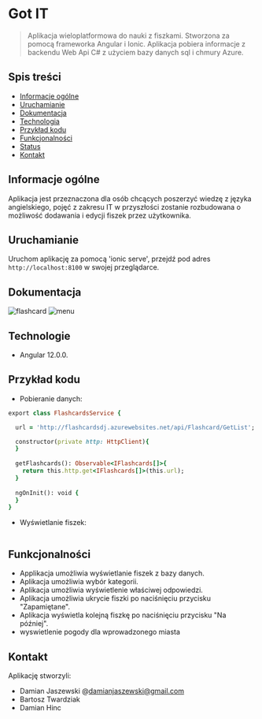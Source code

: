 # Got IT
> Aplikacja wieloplatformowa do nauki z fiszkami. Stworzona za pomocą frameworka Angular i Ionic. Aplikacja pobiera informacje z backendu Web Api C# z użyciem bazy danych sql i chmury Azure. 
## Spis treści
* [Informacje ogólne](#Informacje-ogólne)
* [Uruchamianie](#uruchamianie)
* [Dokumentacja](#dokumentacja)
* [Technologia](#Technologie)
* [Przykład kodu](#przykład-kodu)
* [Funkcjonalności](#Funkcjonalności)
* [Status](#status)
* [Kontakt](#kontakt)
## Informacje ogólne
Aplikacja jest przeznaczona dla osób chcących poszerzyć wiedzę z języka angielskiego, pojęć z zakresu IT w przyszłości zostanie rozbudowana o możliwość dodawania i edycji fiszek przez użytkownika.
## Uruchamianie
Uruchom aplikację za pomocą 'ionic serve', przejdź pod adres `http://localhost:8100` w swojej przeglądarce.
## Dokumentacja
![flashcard](./img/flashCard.png)
![menu](./img/menu.png)
## Technologie
* Angular 12.0.0.
## Przykład kodu
* Pobieranie danych:
```ruby
export class FlashcardsService {

  url = 'http://flashcardsdj.azurewebsites.net/api/Flashcard/GetList';

  constructor(private http: HttpClient){
  }
  
  getFlashcards(): Observable<IFlashcards[]>{
    return this.http.get<IFlashcards[]>(this.url);
  }
  
  ngOnInit(): void {
  }
}
```
* Wyświetlanie fiszek:
```ruby

```
## Funkcjonalności
* Applikacja umożliwia wyświetlanie fiszek z bazy danych.
* Aplikacja umożliwia wybór kategorii.
* Aplikacja umożliwia wyświetlenie właściwej odpowiedzi.
* Aplikacja umożliwia ukrycie fiszki po naciśnięciu przycisku "Zapamiętane".
* Aplikacja wyświetla kolejną fiszkę po naciśnięciu przycisku "Na później".
* wyswietlenie pogody dla wprowadzonego miasta
## Kontakt
Aplikację stworzyli:
* Damian Jaszewski @damianjaszewski@gmail.com
* Bartosz Twardziak
* Damian Hinc
